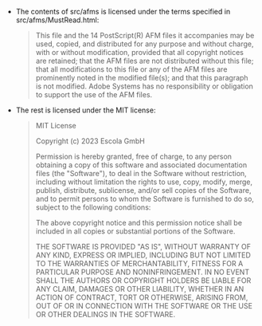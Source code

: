 * The contents of src/afms is licensed under the terms specified in src/afms/MustRead.html:

  > This file and the 14 PostScript(R) AFM files it accompanies may be used, copied, and distributed
  > for any purpose and without charge, with or without modification, provided that all copyright
  > notices are retained; that the AFM files are not distributed without this file; that all
  > modifications to this file or any of the AFM files are prominently noted in the modified
  > file(s); and that this paragraph is not modified. Adobe Systems has no responsibility or
  > obligation to support the use of the AFM files.

* The rest is licensed under the MIT license:

  > MIT License
  >
  > Copyright (c) 2023 Escola GmbH
  >
  > Permission is hereby granted, free of charge, to any person obtaining a copy
  > of this software and associated documentation files (the "Software"), to deal
  > in the Software without restriction, including without limitation the rights
  > to use, copy, modify, merge, publish, distribute, sublicense, and/or sell
  > copies of the Software, and to permit persons to whom the Software is
  > furnished to do so, subject to the following conditions:
  >
  > The above copyright notice and this permission notice shall be included in all
  > copies or substantial portions of the Software.
  >
  > THE SOFTWARE IS PROVIDED "AS IS", WITHOUT WARRANTY OF ANY KIND, EXPRESS OR
  > IMPLIED, INCLUDING BUT NOT LIMITED TO THE WARRANTIES OF MERCHANTABILITY,
  > FITNESS FOR A PARTICULAR PURPOSE AND NONINFRINGEMENT. IN NO EVENT SHALL THE
  > AUTHORS OR COPYRIGHT HOLDERS BE LIABLE FOR ANY CLAIM, DAMAGES OR OTHER
  > LIABILITY, WHETHER IN AN ACTION OF CONTRACT, TORT OR OTHERWISE, ARISING FROM,
  > OUT OF OR IN CONNECTION WITH THE SOFTWARE OR THE USE OR OTHER DEALINGS IN THE
  > SOFTWARE.
